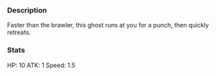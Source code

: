 ### Description
Faster than the brawler, this ghost runs at you for a punch, then quickly retreats.

### Stats
HP: 10
ATK: 1
Speed: 1.5